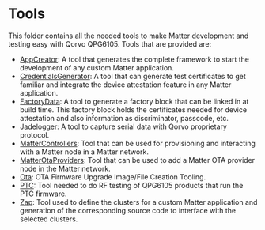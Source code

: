 # Tools

This folder contains all the needed tools to make Matter development and testing easy with Qorvo QPG6105. Tools that are
provided are:
* [AppCreator](AppCreator): A tool that generates the complete framework to start the development of any custom Matter
application.
* [CredentialsGenerator](CredentialsGenerator): A tool that can generate test certificates to get familiar and integrate
the device attestation feature in any Matter application.
* [FactoryData](FactoryData): A tool to generate a factory block that can be linked in at build time. This factory block
holds the certificates needed for device attestation and also information as discriminator, passcode, etc.
* [Jadelogger](Jadelogger): A tool to capture serial data with Qorvo proprietary protocol.
* [MatterControllers](MatterControllers): Tool that can be used for provisioning and interacting with a Matter node
in a Matter network.
* [MatterOtaProviders](MatterOtaProviders): Tool that can be used to add a Matter OTA provider node in the Matter
network.
* [Ota](OTA): OTA Firmware Upgrade Image/File Creation Tooling.
* [PTC](PTC): Tool needed to do RF testing of QPG6105 products that run the PTC firmware.
* [Zap](Zap): Tool used to define the clusters for a custom Matter application and generation of the corresponding source
code to interface with the selected clusters.

